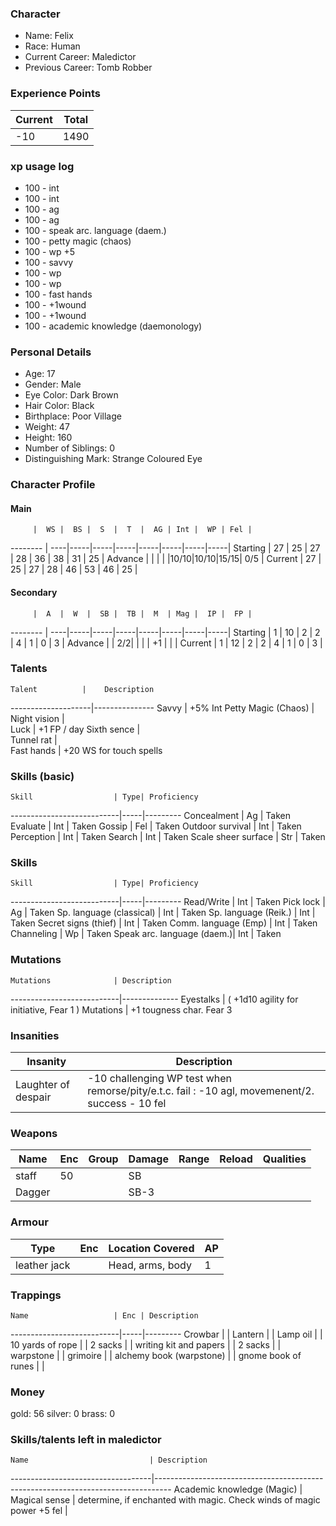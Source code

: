 ### Character
- Name: Felix
- Race: Human
- Current Career: Maledictor
- Previous Career: Tomb Robber

### Experience Points
Current | Total
--------|------
 -10     | 1490

### xp usage log
- 100 - int
- 100 - int
- 100 - ag
- 100 - ag
- 100 - speak arc. language (daem.)
- 100 - petty magic (chaos)
- 100 - wp +5
- 100 - savvy
- 100 - wp
- 100 - wp
- 100 - fast hands
- 100 - +1wound
- 100 - +1wound
- 100 - academic knowledge (daemonology)

### Personal Details
- Age: 17
- Gender: Male
- Eye Color: Dark Brown
- Hair Color: Black
- Birthplace: Poor Village
- Weight: 47
- Height: 160
- Number of Siblings: 0
- Distinguishing Mark: Strange Coloured Eye

### Character Profile

#### Main
         |  WS |  BS |  S  |  T  |  AG | Int |  WP | Fel |
-------- | ----|-----|-----|-----|-----|-----|-----|-----|
Starting |  27 |  25 |  27 |  28 |  36 |  38 |  31 |  25 |
Advance  |     |     |     |     |10/10|10/10|15/15| 0/5 |
Current  |  27 |  25 |  27 |  28 |  46 |  53 |  46 |  25 |

#### Secondary
         |  A  |  W  |  SB |  TB |  M  | Mag |  IP |  FP |
-------- | ----|-----|-----|-----|-----|-----|-----|-----|
Starting |  1  |  10 |  2  |  2  |  4  |  1  |  0  |  3  |
Advance  |     |  2/2|     |     |     |  +1 |     |     |
Current  |  1  |  12 |  2  |  2  |  4  |  1  |  0  |  3  |
  
### Talents
    Talent          |    Description
--------------------|---------------
Savvy               | +5% Int
Petty Magic (Chaos) |   
Night vision        |   
Luck                | +1 FP / day
Sixth sence         |   
Tunnel rat          |   
Fast hands          | +20 WS for touch spells  

### Skills (basic)
    Skill                  | Type| Proficiency
---------------------------|-----|---------
Concealment                | Ag  | Taken
Evaluate                   | Int | Taken
Gossip                     | Fel | Taken
Outdoor survival           | Int | Taken
Perception                 | Int | Taken
Search                     | Int | Taken
Scale sheer surface        | Str | Taken


### Skills
    Skill                  | Type| Proficiency
---------------------------|-----|---------
Read/Write                 | Int | Taken
Pick lock                  | Ag  | Taken
Sp. language (classical)   | Int | Taken
Sp. language (Reik.)       | Int | Taken
Secret signs (thief)       | Int | Taken
Comm. language (Emp)       | Int | Taken
Channeling                 | Wp  | Taken
Speak arc. language (daem.)| Int | Taken


### Mutations
    Mutations              | Description
---------------------------|--------------
Eyestalks                  | ( +1d10 agility for initiative, Fear 1 )
Mutations                  | +1 tougness char. Fear 3

### Insanities
   Insanity                | Description
---------------------------|--------------
Laughter of despair        | -10 challenging WP test when remorse/pity/e.t.c. fail : -10 agl, movemenent/2. success - 10 fel

### Weapons
   Name  | Enc | Group | Damage | Range | Reload | Qualities
-------- |-----|-------|--------|-------|--------|----------
staff    |  50 |       |   SB   |       |        |  
Dagger   |     |       |  SB-3  |       |        |  
  
### Armour
   Type      | Enc | Location Covered | AP |
-------------|-----|------------------|----|
leather jack |     | Head, arms, body | 1  |

### Trappings
    Name                   | Enc | Description
---------------------------|-----|---------
Crowbar                    |     | 
Lantern                    |     | 
Lamp oil                   |     | 
10 yards of rope           |     | 
2 sacks                    |     |
writing kit and papers     |     |
2 sacks                    |     |
warpstone                  |     |
grimoire                   |     |
alchemy book (warpstone)   |     |
gnome book of runes        |     |

### Money
gold: 56
silver: 0
brass: 0

### Skills/talents left in maledictor
    Name                           | Description
-----------------------------------|----------------------------------------------------------------------------------
Academic knowledge (Magic)         |
Magical sense                      | determine, if enchanted with magic. Check winds of magic power
+5 fel                             |
